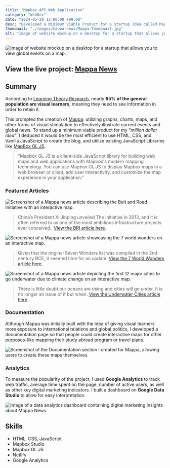 ```yaml
---
title: "Mapbox API Web Application"
category: "WebDev"
date: "2024-05-20 12:00:00 +09:00"
desc: "Developed a Minimum Viable Product for a startup idea called Mappa, a startup concept focused on visualizing current events through interactive charts, graphs, and maps."
thumbnail: "./images/mappa-news/Mappa-Thumbnail.jpg"
alt: "Image of website mockup on a desktop for a startup that allows you to view global events on a map."
---
```


<img src="./images/mappa-news/mappa-news-project.jpg"
     alt="Image of website mockup on a desktop for a startup that allows you to view global events on a map."
     style="border-radius: 5px;" />

## View the live project: [Mappa News](https://mappanews.netlify.app/)

## Summary

According to [Learning Theory Research](https://papers.ssrn.com/sol3/papers.cfm?abstract_id=587201), nearly **65% of the general population are visual learners**, meaning they need to see information in order to retain it.

This prompted the creation of [Mappa](https://mappanews.netlify.app/about): utilizing graphs, charts, maps, and other forms of visual stimulation to effectively illustrate current events and global news. To stand up a minimum viable product for my _"million dollar idea"_, I deduced it would be the most efficient to use HTML, CSS, and Vanilla JavaScript to create the blog, and utilize existing JavaScript Libraries like [MapBox GL JS](https://docs.mapbox.com/mapbox-gl-js/guides/).

> "Mapbox GL JS is a client-side JavaScript library for building web maps and web applications with Mapbox's modern mapping technology. You can use Mapbox GL JS to display Mapbox maps in a web browser or client, add user interactivity, and customize the map experience in your application."

### Featured Articles

<img src="./images/mappa-news/mappa-bri.jpg"
     alt="Screenshot of a Mappa news article describing the Belt and Road Initiative with an interactive map."
     style="border-radius: 5px;" />

> China’s President Xi Jinping unveiled The Initiative in 2013, and it is often referred to as one of the most ambitious infrastructure projects ever conceived.. [View the BRI article here](https://mappanews.netlify.app/belt-and-road-initiative).

<img src="./images/mappa-news/mappa-seven-world-wonders.jpg"
     alt="Screenshot of a Mappa news article showcasing the 7 world wonders on an interactive map."
     style="border-radius: 5px;" />

> Given that the original Seven Wonders list was compiled in the 2nd century BCE, it seemed time for an update. [View the 7 World Wonders article here](https://mappanews.netlify.app/seven-world-wonders).

<img src="./images/mappa-news/underwater-cities.jpg"
     alt="Screenshot of a Mappa news article depicting the first 12 major cities to go underwater due to climate change on an interactive map."
     style="border-radius: 5px;" />

> There is little doubt our oceans are rising and cities will go under. It is no longer an issue of if but when. [View the Underwater Cities article here](https://mappanews.netlify.app/underwater-cities).

### Documentation

Although Mappa was initially built with the idea of giving visual learners more exposure to international relations and global politics, I developed a documentation page so that people could create interactive maps for other purposes–like mapping their study abroad program or travel plans.

<img src="./images/mappa-news/mappa-docs-1.jpg"
     alt="Screenshot of the Documentation section I created for Mappa, allowing users to create these maps themselves."
     style="border-radius: 5px;" />

### Analytics

To measure the popularity of the project, I used **Google Analytics** to track web traffic, average time spent on the page, number of active users, as well as other key digital marketing indicators. I built a dashboard on **Google Data Studio** to allow for easy interpretation.

<img src="./images/mappa-news/mappa-analytics.jpg"
     alt="Image of a data analytics dashboard containing digital marketing insights about Mappa News."
     style="border-radius: 5px;" />

## Skills

- HTML, CSS, JavaScript
- Mapbox Studio
- Mapbox GL JS
- Netlify
- Google Analytics
